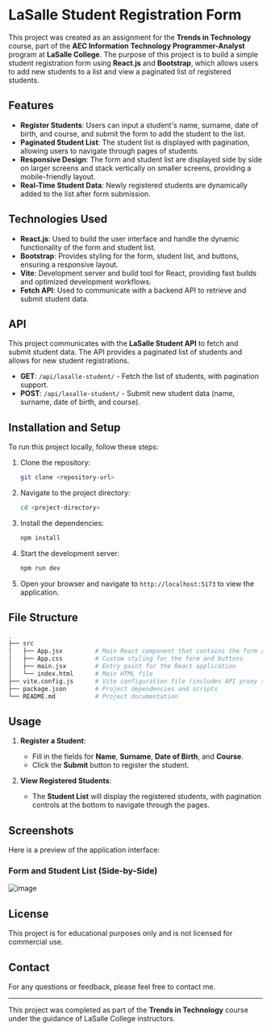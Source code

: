 # LaSalle Student Registration Form

This project was created as an assignment for the **Trends in Technology** course, part of the **AEC Information Technology Programmer-Analyst** program at **LaSalle College**. The purpose of this project is to build a simple student registration form using **React.js** and **Bootstrap**, which allows users to add new students to a list and view a paginated list of registered students.

## Features

- **Register Students**: Users can input a student's name, surname, date of birth, and course, and submit the form to add the student to the list.
- **Paginated Student List**: The student list is displayed with pagination, allowing users to navigate through pages of students.
- **Responsive Design**: The form and student list are displayed side by side on larger screens and stack vertically on smaller screens, providing a mobile-friendly layout.
- **Real-Time Student Data**: Newly registered students are dynamically added to the list after form submission.

## Technologies Used

- **React.js**: Used to build the user interface and handle the dynamic functionality of the form and student list.
- **Bootstrap**: Provides styling for the form, student list, and buttons, ensuring a responsive layout.
- **Vite**: Development server and build tool for React, providing fast builds and optimized development workflows.
- **Fetch API**: Used to communicate with a backend API to retrieve and submit student data.

## API

This project communicates with the **LaSalle Student API** to fetch and submit student data. The API provides a paginated list of students and allows for new student registrations.

- **GET**: `/api/lasalle-student/` - Fetch the list of students, with pagination support.
- **POST**: `/api/lasalle-student/` - Submit new student data (name, surname, date of birth, and course).

## Installation and Setup

To run this project locally, follow these steps:

1. Clone the repository:
   ```bash
   git clone <repository-url>
   ```

2. Navigate to the project directory:
   ```bash
   cd <project-directory>
   ```

3. Install the dependencies:
   ```bash
   npm install
   ```

4. Start the development server:
   ```bash
   npm run dev
   ```

5. Open your browser and navigate to `http://localhost:5173` to view the application.

## File Structure

```bash
.
├── src
│   ├── App.jsx         # Main React component that contains the form and student list
│   ├── App.css         # Custom styling for the form and buttons
│   ├── main.jsx        # Entry point for the React application
│   └── index.html      # Main HTML file
├── vite.config.js      # Vite configuration file (includes API proxy setup)
├── package.json        # Project dependencies and scripts
└── README.md           # Project documentation
```

## Usage

1. **Register a Student**:
   - Fill in the fields for **Name**, **Surname**, **Date of Birth**, and **Course**.
   - Click the **Submit** button to register the student.

2. **View Registered Students**:
   - The **Student List** will display the registered students, with pagination controls at the bottom to navigate through the pages.

## Screenshots

Here is a preview of the application interface:

### Form and Student List (Side-by-Side)
![image](https://github.com/user-attachments/assets/6d9cd7c1-e83b-441d-bacc-e8404ab4f116)

## License

This project is for educational purposes only and is not licensed for commercial use.

## Contact

For any questions or feedback, please feel free to contact me.

---

This project was completed as part of the **Trends in Technology** course under the guidance of LaSalle College instructors.
